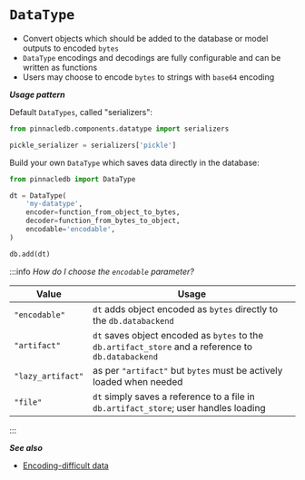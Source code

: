 # `DataType`

- Convert objects which should be added to the database or model outputs to encoded `bytes`
- `DataType` encodings and decodings are fully configurable and can be written as functions
- Users may choose to encode `bytes` to strings with `base64` encoding

***Usage pattern***

Default `DataTypes`, called "serializers":

```python
from pinnacledb.components.datatype import serializers

pickle_serializer = serializers['pickle']
```

Build your own `DataType` which saves data directly in the database:

```python
from pinnacledb import DataType

dt = DataType(
    'my-datatype',
    encoder=function_from_object_to_bytes,
    decoder=function_from_bytes_to_object,
    encodable='encodable',
)

db.add(dt)
```

:::info
*How do I choose the `encodable` parameter?*


| Value | Usage | 
| --- | --- |
| `"encodable"` | `dt` adds object encoded as `bytes` directly to the `db.databackend` |
| `"artifact"`  | `dt` saves object encoded as `bytes` to the `db.artifact_store` and a reference to `db.databackend` |
| `"lazy_artifact"` | as per `"artifact"` but `bytes` must be actively loaded when needed |
| `"file"` | `dt` simply saves a reference to a file in `db.artifact_store`; user handles loading |
:::

***See also***

- [Encoding-difficult data](../advanced_usage/encoding_difficult_data)